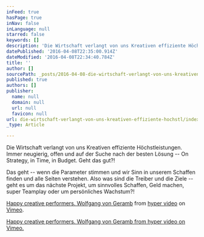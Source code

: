 ```yaml
---
inFeed: true
hasPage: true
inNav: false
inLanguage: null
starred: false
keywords: []
description: 'Die Wirtschaft verlangt von uns Kreativen effiziente Höchstleistungen. Immer neugierig, offen und auf der Suche nach der besten Lösung – On Strategy, in Time, in Budget. Geht das gut?!'
datePublished: '2016-04-08T22:35:00.914Z'
dateModified: '2016-04-08T22:34:40.784Z'
title: ''
author: []
sourcePath: _posts/2016-04-08-die-wirtschaft-verlangt-von-uns-kreativen-effiziente-hochstl.md
published: true
authors: []
publisher:
  name: null
  domain: null
  url: null
  favicon: null
url: die-wirtschaft-verlangt-von-uns-kreativen-effiziente-hochstl/index.html
_type: Article

---
```

Die Wirtschaft verlangt von uns Kreativen effiziente Höchstleistungen. Immer neugierig, offen und auf der Suche nach der besten Lösung -- On Strategy, in Time, in Budget. Geht das gut?!

Das geht -- wenn die Parameter stimmen und wir Sinn in unserem Schaffen finden und alle Seiten verstehen. Also was sind die Treiber und die Ziele -- geht es um das nächste Projekt, um sinnvolles Schaffen, Geld machen, super Teamplay oder um persönliches Wachstum?!

[Happy creative performers. Wolfgang von Geramb][0] from [hyper video][1] on [Vimeo][2].

[Happy creative performers. Wolfgang von Geramb from hyper video on Vimeo.][3]

[0]: https://vimeo.com/113625266
[1]: https://vimeo.com/hypertv
[2]: https://vimeo.com/
[3]: null